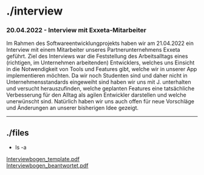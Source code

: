 # ./interview 
### 20.04.2022 - Interview mit Exxeta-Mitarbeiter

Im Rahmen des Softwareentwicklungprojekts haben wir am 21.04.2022 ein Interview mit einem Mitarbeiter unseres Partnerunternehmens Exxeta geführt.
Ziel des Interviews war die Feststellung des Arbeitsalltags eines (richtigen, im Unternehmen arbeitenden) Entwicklers, welches uns Einsicht
in die Notwendigkeit von Tools und Features gibt, welche wir in unserer App implementieren möchten. Da wir noch Studenten sind und daher nicht 
in Unternehmensstandards eingeweiht sind haben wir uns mit J. unterhalten und versucht herauszufinden, welche geplanten Features eine tatsächliche 
Verbesserung für den Alltag als agilen Entwickler darstellen und welche unerwünscht sind. Natürlich haben wir uns auch offen für neue Vorschläge und 
Änderungen an unserer bisherigen Idee gezeigt.

* * *

## ./files  
* ls -a  
  
[Interviewbogen_template.pdf](../../assets/documents/Interviewbogen_template.pdf)  
[Interviewbogen_beantwortet.pdf](../../assets/documents/example.txt)  
